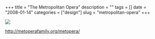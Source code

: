 +++
title = "The Metropolitan Opera"
description = ""
tags = []
date = "2008-01-14"
categories = ["design"]
slug = "metropolitan-opera"
+++


 

  <div id="screens-thumbs" class="clearfix">
    <div class="txt-center" id="design-submission"><a href="http://metoperafamily.org/metopera/"><img id='bluga-thumbnail-1137' class='bluga-thumbnail large' src='//konigi.com/media/bluga/
wt47f282296d7ca_0.jpg'/></a></div>  
  </div>   
<p><a href="http://metoperafamily.org/metopera/">http://metoperafamily.org/metopera/</a></p>





